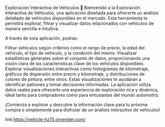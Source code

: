 Exploración Interactiva de Vehículos 🚗
Bienvenido a la Exploración Interactiva de Vehículos, una aplicación diseñada para ofrecerte un análisis detallado de vehículos disponibles en el mercado. Esta herramienta te permitirá explorar, filtrar y visualizar datos relacionados con vehículos de manera sencilla e intuitiva.

A través de esta aplicación, podrás:

Filtrar vehículos según criterios como el rango de precio, la edad del vehículo, el tipo de vehículo, y la condición del mismo.
Visualizar estadísticas generales sobre el conjunto de datos, proporcionando una visión clara de las características clave de los vehículos disponibles.
Explorar visualizaciones interactivas como histogramas de kilometraje, gráficos de dispersión entre precio y kilometraje, y distribuciones de colores de pintura, entre otros. Estas visualizaciones te ayudarán a identificar patrones y tomar decisiones informadas.
La aplicación utiliza datos reales para ofrecerte una experiencia de exploración rica y dinámica, ideal tanto para compradores como para entusiastas del mundo automotriz.

¡Comienza a explorar y descubre la información clave para tu próxima compra o simplemente para disfrutar de un análisis interactivo de vehículos!

link:https://vehicle-hz75.onrender.com/
